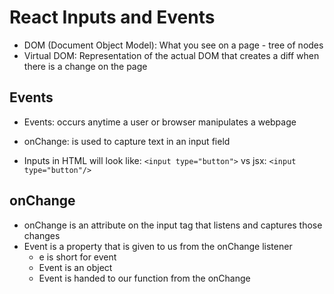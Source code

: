 # React Inputs and Events
- DOM (Document Object Model): What you see on a page - tree of nodes
- Virtual DOM: Representation of the actual DOM that creates a diff when there is a change on the page

## Events
- Events: occurs anytime a user or browser manipulates a webpage
- onChange: is used to capture text in an input field

- Inputs in HTML will look like: `<input type="button">` vs jsx: `<input type="button"/>`

## onChange
- onChange is an attribute on the input tag that listens and captures those changes
- Event is a property that is given to us from the onChange listener
  - e is short for event
  - Event is an object 
  - Event is handed to our function from the onChange